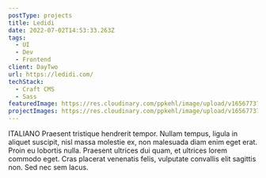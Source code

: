```yaml
---
postType: projects
title: Ledidi
date: 2022-07-02T14:53:33.263Z
tags:
  - UI
  - Dev
  - Frontend
client: DayTwo
url: https://ledidi.com/
techStack:
  - Craft CMS
  - Sass
featuredImage: https://res.cloudinary.com/ppkehl/image/upload/v1656773767/icon_wudlfn.png
projectImages: https://res.cloudinary.com/ppkehl/image/upload/v1656773767/icon_wudlfn.png
---
```

ITALIANO Praesent tristique hendrerit tempor. Nullam tempus, ligula in aliquet suscipit, nisl massa molestie ex, non malesuada diam enim eget erat. Proin eu lobortis nulla. Praesent ultrices dui quam, et ultrices lorem commodo eget. Cras placerat venenatis felis, vulputate convallis elit sagittis non. Sed nec sem lacus.